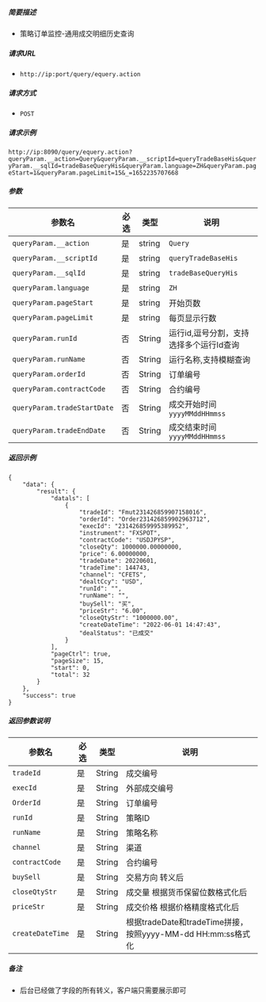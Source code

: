 
##### 简要描述

- 策略订单监控-通用成交明细历史查询

##### 请求URL
- ` http://ip:port/query/equery.action `
##### 请求方式
- `POST`

##### 请求示例

` http://ip:8090/query/equery.action?queryParam.__action=Query&queryParam.__scriptId=queryTradeBaseHis&queryParam.__sqlId=tradeBaseQueryHis&queryParam.language=ZH&queryParam.pageStart=1&queryParam.pageLimit=15&_=1652235707668 `

##### 参数

| 参数名                      | 必选 | 类型   | 说明                                    |
| --------------------------- | ---- | ------ | --------------------------------------- |
| `queryParam.__action`       | 是   | string | `Query`                                 |
| `queryParam.__scriptId`     | 是   | string | `queryTradeBaseHis`                     |
| `queryParam.__sqlId`        | 是   | string | `tradeBaseQueryHis`                     |
| `queryParam.language`       | 是   | string | `ZH`                                    |
| `queryParam.pageStart`      | 是   | string | 开始页数                                |
| `queryParam.pageLimit`      | 是   | string | 每页显示行数                            |
| `queryParam.runId`          | 否   | String | 运行id,逗号分割，支持选择多个运行Id查询 |
| `queryParam.runName`        | 否   | String | 运行名称,支持模糊查询                   |
| `queryParam.orderId`        | 否   | String | 订单编号                                |
| `queryParam.contractCode`   | 否   | String | 合约编号                                |
| `queryParam.tradeStartDate` | 否   | String | 成交开始时间 `yyyyMMddHHmmss`           |
| `queryParam.tradeEndDate`   | 否   | String | 成交结束时间 `yyyyMMddHHmmss`           |

##### 返回示例 

``` 
{
    "data": {
        "result": {
            "datals": [
                {
                    "tradeId": "Fmut231426859907158016",
                    "orderId": "Order231426859902963712",
                    "execId": "231426859995389952",
                    "instrument": "FXSPOT",
                    "contractCode": "USDJPYSP",
                    "closeQty": 1000000.00000000,
                    "price": 6.00000000,
                    "tradeDate": 20220601,
                    "tradeTime": 144743,
                    "channel": "CFETS",
                    "dealtCcy": "USD",
                    "runId": "",
                    "runName": "",
                    "buySell": "买",
                    "priceStr": "6.00",
                    "closeQtyStr": "1000000.00",
                    "createDateTime": "2022-06-01 14:47:43",
                    "dealStatus": "已成交"
                }
            ],
            "pageCtrl": true,
            "pageSize": 15,
            "start": 0,
            "total": 32
        }
    },
    "success": true
}
```

##### 返回参数说明 

| 参数名           | 必选 | 类型   | 说明                                                        |
| ---------------- | ---- | ------ | ----------------------------------------------------------- |
| `tradeId`        | 是   | String | 成交编号                                                    |
| `execId`         | 是   | String | 外部成交编号                                                |
| `OrderId`        | 是   | String | 订单编号                                                    |
| `runId`          | 是   | String | 策略ID                                                      |
| `runName`        | 是   | String | 策略名称                                                    |
| `channel`        | 是   | String | 渠道                                                        |
| `contractCode`   | 是   | String | 合约编号                                                    |
| `buySell`        | 是   | String | 交易方向 转义后                                             |
| `closeQtyStr`    | 是   | String | 成交量 根据货币保留位数格式化后                             |
| `priceStr`       | 是   | String | 成交价格 根据价格精度格式化后                               |
| `createDateTime` | 是   | String | 根据tradeDate和tradeTime拼接，按照yyyy-MM-dd HH:mm:ss格式化 |

##### 备注 

- 后台已经做了字段的所有转义，客户端只需要展示即可



